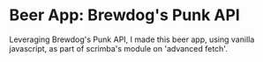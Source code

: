 # Beer App: Brewdog's Punk API

Leveraging Brewdog's Punk API, I made this beer app, using vanilla javascript, as part of scrimba's module on 'advanced fetch'.
